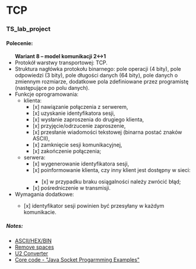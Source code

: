 # TCP
### TS_lab_project

#### Polecenie:
<ul>
<strong>Wariant 8 – model komunikacji 2↔1</strong>
<li>Protokół warstwy transportowej: TCP.</li>
<li>Struktura nagłówka protokołu binarnego: pole operacji (4 bity), pole odpowiedzi (3 bity), pole
długości danych (64 bity), pole danych o zmiennym rozmiarze, dodatkowe pola zdefiniowane przez
programistę (następujące po polu danych).</li>
<li>Funkcje oprogramowania:
<ul>
<li>klienta:
<ul>
<li>[x] nawiązanie połączenia z serwerem,</li>
<li>[x] uzyskanie identyfikatora sesji,</li>
<li>[x] wysłanie zaproszenia do drugiego klienta,</li>
<li>[x] przyjęcie/odrzucenie zaproszenie,</li>
<li>[x] przesłanie wiadomości tekstowej (binarna postać znaków ASCII),</li>
<li>[x] zamknięcie sesji komunikacyjnej,</li>
<li>[x] zakończenie połączenia;</li>
</ul></li>
<li>serwera:
<ul>
<li>[x] wygenerowanie identyfikatora sesji,</li>
<li>[x] poinformowanie klienta, czy inny klient jest dostępny w sieci:</li>
<ul>
<li>[x] w przypadku braku osiągalności należy zwrócić błąd;</li>
</ul>
<li>[x] pośredniczenie w transmisji.</li>
</ul></ul>
<li>Wymagania dodatkowe:</li>
<ul>
<li>[x] identyfikator sesji powinien być przesyłany w każdym komunikacie.</li>
</ul></ul>

##### Notes:
 - [ASCII/HEX/BIN](https://www.asciitohex.com)
 - [Remove spaces](https://www.browserling.com/tools/remove-all-whitespace)
 - [U2 Converter](https://www.exploringbinary.com/twos-complement-converter/)
 - [Core code - "Java Socket Progarmming Examples"](https://cs.lmu.edu/~ray/notes/javanetexamples/)

